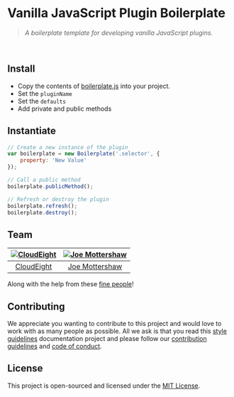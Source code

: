 # Vanilla JavaScript Plugin Boilerplate
> *A boilerplate template for developing vanilla JavaScript plugins.*
<br />


## Install
- Copy the contents of [boilerplate.js](./boilerplate.js) into your project.
- Set the `pluginName`
- Set the `defaults`
- Add private and public methods


## Instantiate
``` javascript
// Create a new instance of the plugin
var boilerplate = new Boilerplate('.selector', {
    property: 'New Value'
});

// Call a public method
boilerplate.publicMethod();

// Refresh or destroy the plugin
boilerplate.refresh();
boilerplate.destroy();
```


## Team
| [![CloudEight](https://avatars1.githubusercontent.com/u/39433551?s=100)](https://github.com/cloudeight) | [![Joe Mottershaw](https://avatars1.githubusercontent.com/u/5093255?s=100)](https://github.com/joemottershaw) |
|:-------------------------------------------------------------------------------------------------------:|:-------------------------------------------------------------------------------------------------------------:|
| [CloudEight](https://github.com/cloudeight)                                                             | [Joe Mottershaw](https://github.com/joemottershaw)                                                            |

Along with the help from these [fine people](https://github.com/cloudeight/github-boilerplate/graphs/contributors)!


## Contributing
We appreciate you wanting to contribute to this project and would love to work with as many people as possible. All we ask is that you read this [style guidelines](https://github.com/cloudeight/style-guidelines) documentation project and please follow our [contribution guidelines](./.github/CONTRIBUTING.md) and [code of conduct](./.github/CODE_OF_CONDUCT.md).


## License
This project is open-sourced and licensed under the [MIT License](./LICENSE).
